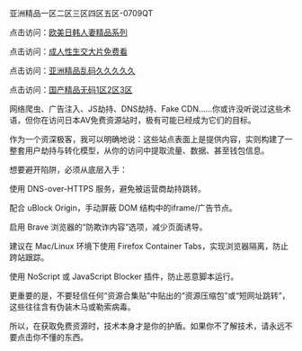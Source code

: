 亚洲精品一区二区三区四区五区-0709QT

点击访问：<a href="https://heiliaoxwd5i8.pages.dev">欧美日韩人妻精品系列</a>

点击访问：<a href="https://heiliaoxwd5i8.pages.dev">成人性生交大片免费看</a>

点击访问：<a href="https://heiliao2dmwwy.pages.dev">亚洲精品乱码久久久久久</a>

点击访问：<a href="https://heiliaoe8ajia.pages.dev">国产精品无码1区2区3区</a>


 
网络爬虫、广告注入、JS劫持、DNS劫持、Fake CDN……你或许没听说过这些术语，但你在访问日本AV免费资源站时，极有可能已经成为它们的目标。

作为一个资深极客，我可以明确地说：这些站点表面上是提供内容，实则构建了一整套用户劫持与转化模型，从你的访问中提取流量、数据、甚至钱包信息。

想要避开陷阱，必须从底层入手：

使用 DNS-over-HTTPS 服务，避免被运营商劫持跳转。

配合 uBlock Origin，手动屏蔽 DOM 结构中的iframe/广告节点。

启用 Brave 浏览器的“防欺诈内容”选项，减少页面诱导。

建议在 Mac/Linux 环境下使用 Firefox Container Tabs，实现浏览器隔离，防止跨站跟踪。

使用 NoScript 或 JavaScript Blocker 插件，防止恶意脚本运行。

更重要的是，不要轻信任何“资源合集贴”中贴出的“资源压缩包”或“短网址跳转”，这些往往含有伪装木马或勒索病毒。

所以，在获取免费资源时，技术本身才是你的护盾。如果你不了解技术，请永远不要点击你不懂的东西。

<span style="display:none;">[Canonical link]( https://github.com/av0700925/845108 ）</span>

